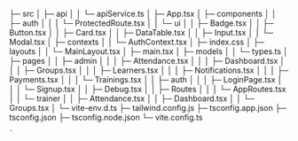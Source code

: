
├─ src
│  ├─ api
│  │  └─ apiService.ts
│  ├─ App.tsx
│  ├─ components
│  │  ├─ auth
│  │  │  └─ ProtectedRoute.tsx
│  │  └─ ui
│  │     ├─ Badge.tsx
│  │     ├─ Button.tsx
│  │     ├─ Card.tsx
│  │     ├─ DataTable.tsx
│  │     ├─ Input.tsx
│  │     └─ Modal.tsx
│  ├─ contexts
│  │  └─ AuthContext.tsx
│  ├─ index.css
│  ├─ layouts
│  │  └─ MainLayout.tsx
│  ├─ main.tsx
│  ├─ models
│  │  └─ types.ts
│  ├─ pages
│  │  ├─ admin
│  │  │  ├─ Attendance.tsx
│  │  │  ├─ Dashboard.tsx
│  │  │  ├─ Groups.tsx
│  │  │  ├─ Learners.tsx
│  │  │  ├─ Notifications.tsx
│  │  │  ├─ Payments.tsx
│  │  │  └─ Trainings.tsx
│  │  ├─ auth
│  │  │  ├─ LoginPage.tsx
│  │  │  └─ Signup.tsx
│  │  ├─ Debug.tsx
│  │  ├─ Routes
│  │  │  └─ AppRoutes.tsx
│  │  └─ trainer
│  │     ├─ Attendance.tsx
│  │     ├─ Dashboard.tsx
│  │     └─ Groups.tsx
│  └─ vite-env.d.ts
├─ tailwind.config.js
├─ tsconfig.app.json
├─ tsconfig.json
├─ tsconfig.node.json
└─ vite.config.ts

```
`
```